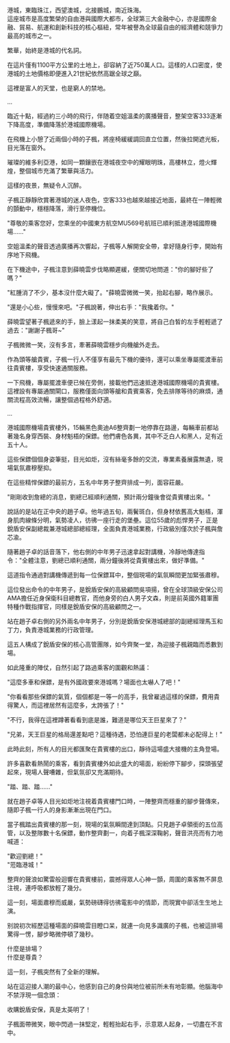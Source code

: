 港城，東臨珠江，西望澳城，北接鵬城，南近珠海。  
這座城市是高度繁榮的自由港與國際大都市，全球第三大金融中心，亦是國際金融、貿易、航運和創新科技的核心樞紐，常年被譽為全球最自由的經濟體和競爭力最高的城市之一。  

繁華，始終是港城的代名詞。  

在這片僅有1100平方公里的土地上，卻容納了近750萬人口。這樣的人口密度，使港城的土地價格即便進入21世紀依然高踞全球之巔。  

這裡是富人的天堂，也是窮人的禁地。  

...

臨近十點，經過約三小時的飛行，伴随着空姐溫柔的廣播聲音，整架空客333逐漸下降高度，準備降落於港城國際機場。  

在飛機上小憩了近兩個小時的子楓，將座椅緩緩調回直立位置，然後拉開遮光板，目光落在窗外。  

璀璨的維多利亞港，如同一顆鑲嵌在港城夜空中的耀眼明珠，高樓林立，燈火輝煌，整個城市充滿了繁華與活力。  

這樣的夜景，無疑令人沉醉。  

子楓正靜靜欣賞著港城的迷人夜色，空客333也越來越接近地面，最終在一陣輕微的顫動中，穩穩降落，滑行至停機位。  

"尊敬的乘客您好，您乘坐的中國東方航空MU569号航班已順利抵達港城國際機場……"

空姐溫柔的聲音透過廣播再次響起，子楓等人解開安全帶，拿好隨身行李，開始有序地下飛機。  

在下機途中，子楓注意到薛曉雲步伐略顯遲緩，便關切地問道："你的腳好些了嗎？"  

"紅腫消了不少，基本沒什麼大礙了。"薛曉雲微微一笑，抬起右腳，略作展示。  

"還是小心些，慢慢來吧。"子楓說著，伸出右手："我攙着你。"  

薛曉雲望著子楓遞來的手，臉上漾起一抹柔美的笑意，將自己白皙的左手輕輕遞了過去："謝謝子楓哥~"  

子楓微微一笑，沒有多言，牽著薛曉雲穩步向機艙外走去。  

作為頭等艙貴賓，子楓一行人不僅享有最先下機的優待，還可以乘坐專屬擺渡車前往貴賓樓，享受快速通關服務。  

一下飛機，專屬擺渡車便已候在旁側，接載他們迅速抵達港城國際機場的貴賓樓。這裡設有專屬通關閘口，服務僅面向頭等艙和貴賓乘客，免去排隊等待的麻煩，通關流程高效流暢，讓整個過程格外舒適。  

...

港城國際機場貴賓樓外，15輛黑色奧迪A6整齊劃一地停靠在路邊，每輛車前都站著幾名身穿西裝、身材魁梧的保鏢。他們膚色各異，其中不乏白人和黑人，足有近五十人。  

這些保鏢個個身姿筆挺，目光如炬，沒有絲毫多餘的交流，專業素養展露無遺，現場氣氛肅穆壓抑。  

在這些精悍保鏢的最前方，五名中年男子整齊排成一列，面容莊嚴。  

"剛剛收到詹總的消息，劉總已經順利通關，預計兩分鐘後會從貴賓樓出來。"  

說話的是站在正中央的趙子卓。他年過五旬，兩鬢斑白，但身材依舊高大魁梧，渾身肌肉線條分明，氣勢凌人，彷彿一座行走的堡壘。這位55歲的彪悍男子，正是銳盾安保副總裁兼港城總部總經理，全面負責港城業務，行政級別僅次於子楓與詹芯渝。  

隨著趙子卓的話音落下，他右側的中年男子迅速拿起對講機，冷靜地傳達指令："全體注意，劉總已順利通關，兩分鐘後將從貴賓樓出來，做好準備。"  

這道指令通過對講機傳遞到每一位保鏢耳中，整個現場的氣氛瞬間更加緊張肅穆。  

這位發出命令的中年男子，是銳盾安保的高級顧問吳項揚，曾在全球頂級安保公司AMA擔任近身保衛科目總教官，而他身旁的白人男子文森，則是前英國外籍軍團特種作戰指揮官，同樣是銳盾安保的高級顧問之一。  

站在趙子卓右側的另外兩名中年男子，分別是銳盾安保港城總部的副總經理馬玉和丁力，負責港城業務的行政管理。  

這五人構成了銳盾安保的核心高管團隊，如今齊聚一堂，為迎接子楓親臨而悉數到場。  

如此隆重的陣仗，自然引起了路過乘客的圍觀和熱議：  

"這麼多車和保鏢，是有外國政要來港城嗎？場面也太嚇人了吧！"  

"你看看那些保鏢的氣質，個個都是一等一的高手，我曾雇過這樣的保鏢，費用貴得驚人，而這裡居然有這麼多，太誇張了！"  

"不行，我得在這裡蹲著看看到底是誰，難道是哪位天王巨星來了？"  

"兄弟，天王巨星的格局還差點吧？這種待遇，恐怕連巨星的老闆都未必配得上！"  

此時此刻，所有人的目光都匯聚在貴賓樓的出口，靜待這場盛大接機的主角登場。

許多喜歡看熱鬧的乘客，看到貴賓樓外如此盛大的場面，紛紛停下腳步，探頭張望起來，現場人聲嘈雜，但氣氛卻又充滿期待。  

"踏、踏、踏……"  

就在趙子卓等人目光如炬地注視着貴賓樓門口時，一陣整齊而穩重的腳步聲傳來，隨即子楓一行人的身影漸漸出現在門口。  

當子楓踏出貴賓樓的那一刻，現場的氣氛瞬間達到頂點。只見趙子卓領銜的五位高管，以及整隊數十名保鏢，動作整齊劃一，向着子楓深深鞠躬，聲音洪亮而有力地喊道：  

"歡迎劉總！"  
"蒞臨港城！"  

整齊的聲浪如驚雷般迴響在貴賓樓前，震撼得眾人心神一顫，周圍的乘客無不屏息注視，連呼吸都放輕了幾分。  

這一刻，場面肅穆而威嚴，氣勢磅礴得彷彿電影中的情節，而現實中卻活生生地上演。  

别說初次經歷這種場面的薛曉雲目瞪口呆，就連一向見多識廣的子楓，也被這排場驚得一愣，腳步略微停頓了幾秒。  

什麼是排場？  
什麼是尊貴？  

這一刻，子楓突然有了全新的理解。  

站在這迎接人潮的最中心，他感到自己的身份與地位被前所未有地彰顯。他腦海中不禁浮現一個念頭：  

收購銳盾安保，真是太英明了！  

子楓面帶微笑，眼中閃過一抹堅定，輕輕抬起右手，示意眾人起身，一切盡在不言中。